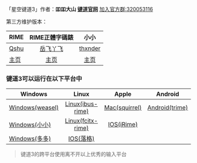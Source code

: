
「星空键道3」作者：**吅吅大山** [**键道官网**][904] [加入官方群:320053116][903]

第三方维护版本：

| RIME | RIME正體字碼錶 | 小小 | 
| ------------- |:-------------:|:-------------:|
| [Qshu][204] | [岳飞丫飞][207] | [thxnder][206] |
| [主页][204] | [主页][207] | [主页][205] |

### 键道3可以运行在以下平台中

| Windows | Linux | Apple | Android |
| ------------- |:-------------:|:-------------:|:-----:|
| [Windows(weasel)][101] | [Linux(ibus-rime)][104] | [Mac(squirrel)][102] | [Android(trime)][105]  |
| [Windows(小小)][203] | [Linux(fcitx-rime)][103] | [IOS(iRime)][106] |
| [Windows(多多)][108] | [IOS(落格)][107] |


> 键道3的跨平台使用离不开以上优秀的输入平台

[998]: https://gitee.com/thxnder/xxjd/tree/master/release "新版本小小键道"
[999]: https://coding.net/u/xkjd/p/Rime_JD/git "新版本RIME键道"

[101]: https://github.com/rime/weasel "小狼毫－Rime 輸入法 for Windows"
[102]: https://github.com/rime/squirrel "鼠鬚管－Rime 輸入法 for Mac OS X"
[103]: https://github.com/fcitx/fcitx-rime "fcitx-rime for Linux"
[104]: https://github.com/rime/ibus-rime "ibus-rime for Linux"
[105]: https://github.com/osfans/trime "同文－TRime 輸入法 for Android"
[106]: https://github.com/jimmy54/iRime "iRime 輸入法 for IOS"
[107]: https://im.logcg.com/ "落格输入法 for IOS"
[108]: https://chinput.com/portal.php "多多 for Windows"

[200]: https://github.com/rime "RIME作者地址"
[201]: http://rime.im "rime主页"
[202]: https://github.com/osfans "TRIME作者页面"
[203]: https://github.com/dgod/yong "小小主页"
[204]: https://coding.net/u/xkjd/p/Rime_JD/git "Rime键道主页"
[205]: http://xxjd.xyz "小小键道主页"
[206]: https://gitee.com/thxnder "「小小键道」 维护者"
[207]: https://coding.net/u/yffwxpfw/p/xkjd3/git "正体字码表"

[901]: https://gitee.com/thxnder/xxjd/blob/master/doc/xkjd3.md "星空键道3 简明教程"
[902]: http://daniushuangpin.ys168.com "吅吅大山的的网盘"
[903]: https://jq.qq.com/?_wv=1027&k=5sTEYIQ "吅吅大山的QQ群"
[904]: http://xkjd.coding.me "键道官网"
